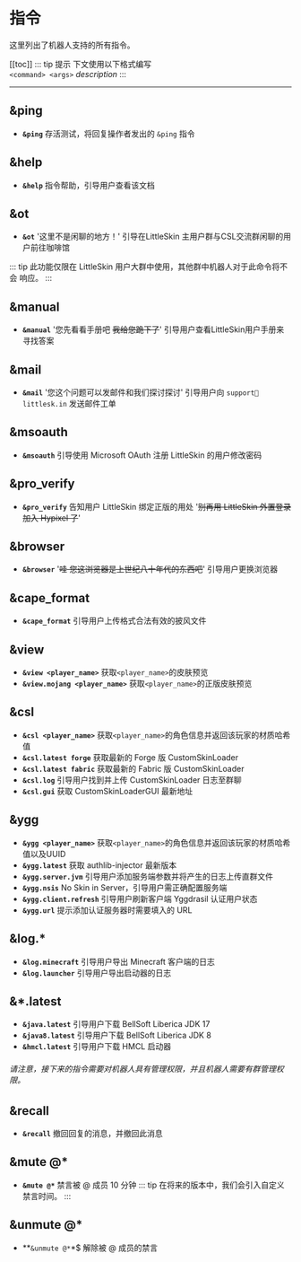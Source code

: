 # 指令
这里列出了机器人支持的所有指令。


[[toc]]
::: tip 提示
下文使用以下格式编写  
`<command> <args>` *description*
:::

---
## &ping
- **`&ping`** 存活测试，将回复操作者发出的 `&ping` 指令

## &help
- **`&help`** 指令帮助，引导用户查看该文档

## &ot
- **`&ot`**  '这里不是闲聊的地方！' 引导在LittleSkin 主用户群与CSL交流群闲聊的用户前往咖啡馆

::: tip
此功能仅限在 LittleSkin 用户大群中使用，其他群中机器人对于此命令将不会 响应。
:::

## &manual
- **`&manual`** '您先看看手册吧 ~~我给您跪下了~~' 引导用户查看LittleSkin用户手册来寻找答案

## &mail
- **`&mail`** '您这个问题可以发邮件和我们探讨探讨' 引导用户向 `support📧littlesk.in` 发送邮件工单

## &msoauth
- **`&msoauth`** 引导使用 Microsoft OAuth 注册 LittleSkin 的用户修改密码

## &pro_verify
- **`&pro_verify`** 告知用户 LittleSkin 绑定正版的用处 '~~别再用 LittleSkin 外置登录加入 Hypixel 了~~'

## &browser
- **`&browser`** '~~哇 您这浏览器是上世纪八十年代的东西吧~~' 引导用户更换浏览器

## &cape_format
- **`&cape_format`** 引导用户上传格式合法有效的披风文件

## &view
- **`&view <player_name>`** 获取`<player_name>`的皮肤预览
- **`&view.mojang <player_name>`** 获取`<player_name>`的正版皮肤预览

## &csl
- **`&csl <player_name>`** 获取`<player_name>`的角色信息并返回该玩家的材质哈希值
- **`&csl.latest forge`** 获取最新的 Forge 版 CustomSkinLoader
- **`&csl.latest fabric`** 获取最新的 Fabric 版 CustomSkinLoader
- **`&csl.log`** 引导用户找到并上传 CustomSkinLoader 日志至群聊
- **`&csl.gui`** 获取 CustomSkinLoaderGUI 最新地址

## &ygg
- **`&ygg <player_name>`** 获取`<player_name>`的角色信息并返回该玩家的材质哈希值以及UUID
- **`&ygg.latest`** 获取 authlib-injector 最新版本
- **`&ygg.server.jvm`** 引导用户添加服务端参数并将产生的日志上传直群文件
- **`&ygg.nsis`** No Skin in Server，引导用户需正确配置服务端
- **`&ygg.client.refresh`** 引导用户刷新客户端 Yggdrasil 认证用户状态
- **`&ygg.url`** 提示添加认证服务器时需要填入的 URL

## &log.*
- **`&log.minecraft`** 引导用户导出 Minecraft 客户端的日志
- **`&log.launcher`** 引导用户导出启动器的日志

## &*.latest
- **`&java.latest`** 引导用户下载 BellSoft Liberica JDK 17
- **`&java8.latest`** 引导用户下载 BellSoft Liberica JDK 8
- **`&hmcl.latest`** 引导用户下载 HMCL 启动器

###### 请注意，接下来的指令需要对机器人具有管理权限，并且机器人需要有群管理权限。

## &recall
- **`&recall`** 撤回回复的消息，并撤回此消息

## &mute @*
- **`&mute @*`** 禁言被 @ 成员 10 分钟
::: tip
在将来的版本中，我们会引入自定义禁言时间。
:::

## &unmute @*
- **`&unmute @*`*$ 解除被 @ 成员的禁言
